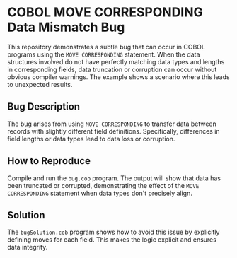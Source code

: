# COBOL MOVE CORRESPONDING Data Mismatch Bug

This repository demonstrates a subtle bug that can occur in COBOL programs using the `MOVE CORRESPONDING` statement.  When the data structures involved do not have perfectly matching data types and lengths in corresponding fields, data truncation or corruption can occur without obvious compiler warnings.  The example shows a scenario where this leads to unexpected results.

## Bug Description
The bug arises from using `MOVE CORRESPONDING` to transfer data between records with slightly different field definitions.  Specifically, differences in field lengths or data types lead to data loss or corruption.

## How to Reproduce
Compile and run the `bug.cob` program.  The output will show that data has been truncated or corrupted, demonstrating the effect of the `MOVE CORRESPONDING` statement when data types don't precisely align.

## Solution
The `bugSolution.cob` program shows how to avoid this issue by explicitly defining moves for each field.  This makes the logic explicit and ensures data integrity.